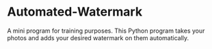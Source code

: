 # Automated-Watermark
A mini program for training purposes.
This Python program takes your photos and adds your desired watermark on them automatically.
